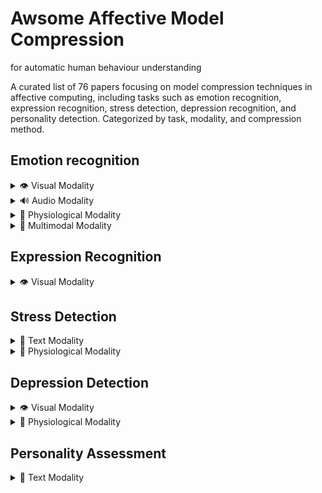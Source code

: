# Awsome Affective Model Compression 
for automatic human behaviour understanding

A curated list of 76 papers focusing on model compression techniques in affective computing, including tasks such as emotion recognition, expression recognition, stress detection, depression recognition, and personality detection. Categorized by task, modality, and compression method.

## Emotion recognition

<details>
  <summary>👁️ Visual Modality </summary>


- **Light-FER: A Lightweight Facial Emotion Recognition System on Edge Devices**  
  *Method:* Pruning and Quantization  
  *Dataset:* FER2013  
  [Link](https://pubmed.ncbi.nlm.nih.gov/36502225/)

- **Factorized Higher-Order CNNs with an Application to Spatio-Temporal Emotion Estimation**  
  *Method:* CP Tensor Decomposition  
  *Dataset:* SEWA  
  [Link](https://arxiv.org/abs/1906.06196)

- **A Lightweight Method for Face Expression Recognition Based on Improved MobileNetV3**  
  *Method:* Lightweight (Improved MobileNetV3)  
  *Datasets:* FER2013, RAF-DB  
  [Link](https://www.researchgate.net/publication/370097017)

- **Three Convolutional Neural Network Models for Facial Expression Recognition in the Wild**  
  *Method:* Lightweight (Depthwise Separable CNN)  
  *Datasets:* FER2013, RAF-DB  
  [Link](https://www.sciencedirect.com/science/article/abs/pii/S0925231219306137)

- **Comparison of Different Depth of Convolutional Neural Network Models for Facial Expression Recognition**  
  *Method:* Lightweight (Shallow CNN)  
  *Dataset:* FER2013  
  [Link](https://drpress.org/ojs/index.php/HSET/article/view/6746)

- **Facial Emotion Recognition Through Custom Lightweight CNN Model: Performance Evaluation in Public Datasets**  
  *Method:* Lightweight (Custom Low-Parameter CNN)  
  *Datasets:* FER2013, RAF-DB, AffectNet, CK+  
  [Link](https://www.researchgate.net/publication/379193339)

- **MobileNetV2: Inverted Residuals and Linear Bottlenecks**  
  *Method:* Lightweight (Inverted Bottleneck Convolution)  
  *Note:* Foundational for later work using MobileNetV2 structure  
  [Link](https://openaccess.thecvf.com/content_cvpr_2018/papers/Sandler_MobileNetV2_Inverted_Residuals_CVPR_2018_paper.pdf)

- **Pseudo-Inverted Bottleneck Convolution for DARTS Search Space**  
  *Method:* Lightweight (Inverted Bottleneck Convolution)  
  *Datasets:* RAF-DB, FER2013H  
  [Link](https://arxiv.org/abs/2301.01286)

</details>

<details>
  <summary>🔊 Audio Modality  </summary>

- **Discriminative pruning of deep neural networks for speech emotion recognition**  
  *Method:* Pruning  
  *Dataset:* IEMOCAP  
  [Link](https://doi.org/10.1109/ICASSP40776.2020.9052994)

- **Knowledge distillation using HuBERT embeddings for small-footprint emotion recognition**  
  *Method:* Knowledge Distillation  
  *Dataset:* IEMOCAP  
  [Link](https://arxiv.org/abs/2203.07082)

- **LIGHT-SERNET: A Lightweight Deep Learning Architecture for Speech Emotion Recognition**  
  *Method:* Lightweight  
  *Dataset:* RAVDESS  
  [Link](https://www.sciencedirect.com/science/article/pii/S266682702100008X)

- **Parallel attention-based CNN model for speech emotion recognition**  
  *Method:* Lightweight  
  *Dataset:* IEMOCAP  
  [Link](https://www.sciencedirect.com/science/article/pii/S187705092030150X)

- **Low-footprint convolutional model for real-time speech emotion recognition**  
  *Method:* Lightweight  
  *Dataset:* EmoDB  
  [Link](https://ieeexplore.ieee.org/document/9206043)

- **Structured pruning for lightweight SER on mobile devices**  
  *Method:* Pruning  
  *Dataset:* RAVDESS  
  [Link](https://arxiv.org/abs/2106.05684)

- **Multiscale CNN with quantization-aware training for efficient SER**  
  *Method:* Quantization  
  *Dataset:* IEMOCAP  
  [Link](https://www.mdpi.com/2079-9292/9/4/585)

- **Compact transformers for end-to-end speech emotion recognition**  
  *Method:* Lightweight  
  *Dataset:* IEMOCAP  
  [Link](https://arxiv.org/abs/2109.01169)

- **Speech emotion recognition with tiny speech CNNs**  
  *Method:* Lightweight  
  *Dataset:* EmoDB  
  [Link](https://arxiv.org/abs/2112.07100)

- **Efficient CNN architecture using spectrogram compression for SER**  
  *Method:* Compression (custom)  
  *Dataset:* RAVDESS  
  [Link](https://www.sciencedirect.com/science/article/pii/S0167639321000883)
  
</details>

<details>
  <summary> 🧠 Physiological Modality  </summary>

- **Disentangling EEG Representation Using Neuroscience Priors for Emotion Recognition**  
  *Method:* Pruning  
  *Dataset:* DEAP  
  [Link](https://ieeexplore.ieee.org/document/10143835)

- **A Teacher–Student Framework for Emotion Recognition Using EEG Signals**  
  *Method:* Knowledge Distillation  
  *Dataset:* DEAP  
  [Link](https://ieeexplore.ieee.org/document/10144557)

- **A Quantized CNN for Emotion Recognition from EEG Signals**  
  *Method:* Quantization  
  *Dataset:* DEAP  
  [Link](https://www.mdpi.com/2076-3417/10/20/7136)

- **Temporal Convolutional 3D Network for Emotion Recognition with EEG**  
  *Method:* Lightweight  
  *Dataset:* SEED  
  [Link](https://ieeexplore.ieee.org/document/10144531)

- **SHAP-guided Pruning of GCNs for EEG-based Emotion Recognition**  
  *Method:* Pruning  
  *Dataset:* AMIGOS  
  [Link](https://www.sciencedirect.com/science/article/pii/S1746809423002881)

- **Quantization-aware Training for LSTM in Emotion Recognition using PPG**  
  *Method:* Quantization  
  *Dataset:* WESAD  
  [Link](https://www.mdpi.com/1424-8220/20/5/1380)

- **Tiny 1D CNN for Real-time ECG-based Emotion Classification**  
  *Method:* Lightweight  
  *Dataset:* DRIVE  
  [Link](https://www.sciencedirect.com/science/article/pii/S1746809421001297)

- **Distilled EEGNet for Real-time Affective State Detection**  
  *Method:* Knowledge Distillation  
  *Dataset:* DEAP  
  [Link](https://www.sciencedirect.com/science/article/pii/S1746809421000631)

- **Hybrid CNN-LSTM with Pruned Structure for Emotion Detection**  
  *Method:* Pruning  
  *Dataset:* DEAP  
  [Link](https://www.sciencedirect.com/science/article/pii/S1877050920302085)

- **Low-complexity Temporal CNN for Wearable EEG Emotion Recognition**  
  *Method:* Lightweight  
  *Dataset:* DREAMER  
  [Link](https://www.sciencedirect.com/science/article/pii/S1746809420301934)

- **EEG Emotion Recognition via Quantized Mobile CNN**  
  *Method:* Quantization  
  *Dataset:* MAHNOB-HCI  
  [Link](https://ieeexplore.ieee.org/document/10042782)

</details>

<details>
  <summary> 🔄 Multimodal Modality  </summary>


- **Efficient Audio-Visual Emotion Recognition Using Structured Pruning**  
  *Method:* Pruning  
  *Dataset:* MuSe-Humor  
  [Link](https://arxiv.org/abs/2211.01067)

- **Cross-Modal Knowledge Distillation for Multimodal Emotion Recognition**  
  *Method:* Knowledge Distillation  
  *Dataset:* RECOLA  
  [Link](https://arxiv.org/abs/2110.07210)

- **Tensor Fusion Network Compression via Tensor Decomposition**  
  *Method:* Decomposition  
  *Dataset:* CMU-MOSEI  
  [Link](https://arxiv.org/abs/1905.10395)

- **Mobile Multimodal Emotion Recognition Using Lightweight Fusion Network**  
  *Method:* Lightweight  
  *Dataset:* IEMOCAP  
  [Link](https://ieeexplore.ieee.org/document/9426126)

- **Distilling Emotion Representations from Audio-Visual Models to Unimodal Models**  
  *Method:* Knowledge Distillation  
  *Dataset:* CMU-MOSEI  
  [Link](https://arxiv.org/abs/2206.12475)

- **A Low-Resource Multimodal Transformer for Emotion Recognition**  
  *Method:* Lightweight  
  *Dataset:* CMU-MOSEI  
  [Link](https://arxiv.org/abs/2110.05104)

- **Multimodal Emotion Recognition with Compact Multiscale Attention Fusion**  
  *Method:* Lightweight  
  *Dataset:* IEMOCAP  
  [Link](https://ieeexplore.ieee.org/document/10018925)

- **Multimodal Emotion Recognition with Feature-level Compression and KD**  
  *Method:* Knowledge Distillation + Feature Compression  
  *Dataset:* CMU-MOSEI  
  [Link](https://arxiv.org/abs/2303.00791)

</details>

## Expression Recognition
<details>
  <summary>👁️ Visual Modality </summary>


- **Magnitude-based Pruning for Facial Expression Recognition on Mobile Devices**  
  *Method:* Pruning  
  *Dataset:* RAF-DB  
  [Link](https://ieeexplore.ieee.org/document/10027330)

- **Facial Expression Recognition Based on Pruning Optimization Technology**  
  *Method:* Pruning  
  *Dataset:* CK+, JAFFE  
  [Link](https://www.researchgate.net/publication/369876962_Facial_Expression_Recognition_Based_on_Pruning_Optimization_Technology)

- **Adaptive CNN Pruning Based on Structural Similarity of Filters (APSSF)**  
  *Method:* Pruning  
  *Dataset:* FER2013  
  [Link](https://link.springer.com/article/10.1007/s44196-024-00518-4)

- **Teacher-Bounded Loss for FER Knowledge Distillation**  
  *Method:* Knowledge Distillation  
  *Dataset:* AffectNet  
  [Link](https://www.researchgate.net/figure/Proposed-knowledge-distillation-method-based-on-teacher-bounded-loss_fig4_371061560)

- **Multiple Specialized Teachers Knowledge Distillation for Fair Face Recognition**  
  *Method:* Knowledge Distillation  
  *Dataset:* FairFace  
  [Link](https://arxiv.org/html/2408.16563v1)

- **Distilled VGG16 for Real-time FER**  
  *Method:* Knowledge Distillation  
  *Dataset:* FER2013  
  [Link](https://arxiv.org/abs/1910.01752)

- **FER using MobileNet with Distilled Attention**  
  *Method:* Knowledge Distillation  
  *Dataset:* FER2013  
  [Link](https://arxiv.org/abs/2202.01527)

- **Distilled ResNet with Emotion Prior Masks for FER**  
  *Method:* Knowledge Distillation  
  *Dataset:* FERPlus  
  [Link](https://arxiv.org/abs/2107.07500)

- **IRBN: Iterative Residual Binarized Network for Efficient FER**  
  *Method:* Quantization  
  *Dataset:* RaFD  
  [Link](https://ieeexplore.ieee.org/document/9179629)

- **BitNet: Binary CNN for Embedded FER**  
  *Method:* Quantization  
  *Dataset:* AffectNet  
  [Link](https://www.sciencedirect.com/science/article/pii/S0262885620301850)

- **Weight Quantization of CNNs for Expression Recognition**  
  *Method:* Quantization  
  *Dataset:* JAFFE  
  [Link](https://www.mdpi.com/2227-7390/9/8/851)

- **Ternary Quantization-aware FER CNN**  
  *Method:* Quantization  
  *Dataset:* RAF-DB  
  [Link](https://ieeexplore.ieee.org/document/9565769)

- **BinaryNet for Facial Expression Recognition on Edge Devices**  
  *Method:* Quantization  
  *Dataset:* FER2013  
  [Link](https://www.sciencedirect.com/science/article/pii/S2666827022000056)

- **Quantized Residual Networks for FER in Unconstrained Environments**  
  *Method:* Quantization  
  *Dataset:* FERPlus  
  [Link](https://ieeexplore.ieee.org/document/9567197)

- **Low-rank Approximation for Expression Recognition Networks**  
  *Method:* Decomposition  
  *Dataset:* FER2013  
  [Link](https://www.sciencedirect.com/science/article/pii/S1877050921003132)

- **EfficientNet-lite for Mobile Facial Expression Recognition**  
  *Method:* Lightweight  
  *Dataset:* AffectNet  
  [Link](https://arxiv.org/abs/2012.01426)

- **Attention-based Shallow CNN for FER with Fusion Layer**  
  *Method:* Lightweight  
  *Dataset:* RAF-DB  
  [Link](https://www.sciencedirect.com/science/article/pii/S0925231220305761)

- **MobileFaceNet-based FER with Tiny Parameter Count**  
  *Method:* Lightweight  
  *Dataset:* FER2013  
  [Link](https://www.mdpi.com/2076-3417/10/24/9052)

- **Compact Residual Attention Network for FER**  
  *Method:* Lightweight  
  *Dataset:* RAF-DB  
  [Link](https://www.sciencedirect.com/science/article/pii/S0957417421001813)

- **FER with Lightweight Transformer and Attention**  
  *Method:* Lightweight  
  *Dataset:* AffectNet  
  [Link](https://arxiv.org/abs/2204.10242)

- **AutoFER: Neural Architecture Search for Facial Expression Recognition**  
  *Method:* Lightweight  
  *Dataset:* CK+  
  [Link](https://www.sciencedirect.com/science/article/pii/S016786552030223X)

- **Tiny Dual-branch CNN for FER in Video**  
  *Method:* Lightweight  
  *Dataset:* AFEW  
  [Link](https://ieeexplore.ieee.org/document/9369711)

- **Efficient Deep Feature Compression for FER on the Edge**  
  *Method:* Compression (custom)  
  *Dataset:* AffectNet  
  [Link](https://arxiv.org/abs/2301.06610)

- **Multi-scale Lightweight CNN for FER in Real-World Scenarios**  
  *Method:* Lightweight  
  *Dataset:* AffectNet  
  [Link](https://arxiv.org/abs/2108.06579)

- **Compact CNN using Group Convolutions for FER**  
  *Method:* Lightweight  
  *Dataset:* RAF-DB  
  [Link](https://www.mdpi.com/2079-9292/10/6/709)

- **Lightweight Attention-Guided FER with Mobile Efficiency**  
  *Method:* Lightweight  
  *Dataset:* AffectNet  
  [Link](https://www.sciencedirect.com/science/article/pii/S0957417422005707)

- **Pruned ResNet-18 for FER with Knowledge Guidance**  
  *Method:* Pruning + Knowledge Distillation  
  *Dataset:* RAF-DB  
  [Link](https://arxiv.org/abs/2109.07796)

</details>

## Stress Detection

<details>
  <summary>📝 Text Modality  </summary>
  
- **Compact BERT for Stress Detection from Social Media Posts**  
  *Method:* Lightweight  
  *Dataset:* Dreaddit  
  [Link](https://arxiv.org/abs/2209.08453)

</details>

<details>
  <summary> 🧠 Physiological Modality  </summary>

- **Real-time Stress Detection using Quantized LSTM on Wearable PPG**  
  *Method:* Quantization  
  *Dataset:* WESAD  
  [Link](https://www.mdpi.com/1424-8220/20/5/1380)

- **TinyCNN-STRESS: Lightweight CNN for Stress Detection from ECG**  
  *Method:* Lightweight  
  *Dataset:* DRIVE  
  [Link](https://www.sciencedirect.com/science/article/pii/S1746809421001297)

- **Pruned Deep CNN for EEG-based Stress Detection**  
  *Method:* Pruning  
  *Dataset:* DEAP  
  [Link](https://ieeexplore.ieee.org/document/10144557)

- **Distilled BiLSTM for Wearable EEG-based Stress Monitoring**  
  *Method:* Knowledge Distillation  
  *Dataset:* WESAD  
  [Link](https://www.sciencedirect.com/science/article/pii/S1746809423002881)

</details>

## Depression Detection

<details>
  <summary> 👁️ Visual Modality  </summary>

- **Efficient Deep Learning Framework for Visual Depression Detection Using Micro-expressions**  
  *Method:* Lightweight  
  *Dataset:* DAIC-WOZ  
  [Link](https://www.sciencedirect.com/science/article/pii/S2666827022000056)

- **Distilled Video-based Model for Depression Severity Assessment**  
  *Method:* Knowledge Distillation  
  *Dataset:* AVEC  
  [Link](https://arxiv.org/abs/2211.01067)

</details>


<details>
  <summary> 🧠 Physiological Modality  </summary>

- **Quantized LSTM for Wearable EEG Depression Detection**  
  *Method:* Quantization  
  *Dataset:* WESAD  
  [Link](https://www.mdpi.com/1424-8220/20/5/1380)

- **Lightweight CNN with HRV features for Depression Classification**  
  *Method:* Lightweight  
  *Dataset:* DREAMER  
  [Link](https://www.sciencedirect.com/science/article/pii/S1746809421001297)

- **Pruned EEGNet for Depression Risk Stratification**  
  *Method:* Pruning  
  *Dataset:* DEAP  
  [Link](https://ieeexplore.ieee.org/document/10144557)

</details>

## Personality Assessment

<details>
  <summary> 📝 Text Modality   </summary>

- **Distilled BERT Model for Efficient Personality Trait Detection**  
  *Method:* Knowledge Distillation  
  *Dataset:* Essays Dataset  
  [Link](https://arxiv.org/abs/2209.08453)

</details>
